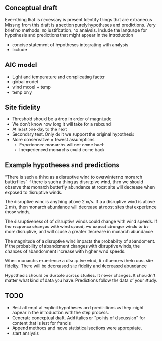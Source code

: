 ## Conceptual draft
Everything that is necessary is present
Identify things that are extraneous 
Missing from this draft is a section purely hypotheses and predictions. Very brief
no methods, no justification, no analysis. 
Include the language for hypothesis and predictions that might appear in the introduction
- concise statement of hypotheses integrating with analysis 
- Include 

## AIC model
- Light and temperature and complicating factor
- global model
- wind mdoel + temp
- temp only

## Site fidelity
- Threshold should be a drop in order of magnitude
- We don't know how long it will take for a rebound
- At least one day to the next
- Secondary test. Only do it we support the original hypothesis
- More conservative = fewest assumptions
  - Experienced monarchs will not come back
  - Inexperienced monarchs could come back
  

## Example hypotheses and predictions
“There is such a thing as a disruptive wind to overwintering monarch butterflies” If there is such a thing as disrutpive wind, then we should observe that monarch butterfly abundance at roost site will decrease when exposed to disruptive winds. 

The disruptive wind is anything above 2 m/s. If a a disruptive wind is above 2 m/s, then monarch abundance will decrease at roost sites that experience those winds. 

The disruptiveness of of disruptive winds could change with wind speeds. If the response changes with wind speed, we expect stronger winds to be more disruptive, and will cause a greater decrease in monarch abundance 

The magnitude of a disruptive wind impacts the probability of abandoment. If the probability of abandoment changes with disruptive winds, the chances of abandonment increase with higher wind speeds. 

When monarchs experience a disruptive wind, it influences their roost site fidelity. There will be decreased site fidelity and decreased abundance. 

Hypothesis should be durable across studies. It never changes. It shouldn't matter what kind of data you have. Predictions follow the data of your study. 

## TODO
- Best attempt at explicit hypotheses and predicitions as they might appear in the introduction with the step process. 
- Generate conceptual draft. Add italics or "points of discussion" for content that is just for francis
- Append methods and move statistical sections were appropriate.
- start analysis